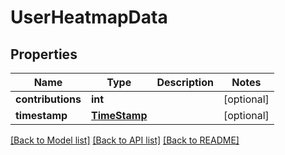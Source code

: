 # UserHeatmapData

## Properties
Name | Type | Description | Notes
------------ | ------------- | ------------- | -------------
**contributions** | **int** |  | [optional]
**timestamp** | [**TimeStamp**](TimeStamp.md) |  | [optional]

[[Back to Model list]](../README.md#documentation-for-models) [[Back to API list]](../README.md#documentation-for-api-endpoints) [[Back to README]](../README.md)


